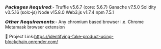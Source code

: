 𝙋𝙖𝙘𝙠𝙖𝙜𝙚𝙨 𝙍𝙚𝙦𝙪𝙞𝙧𝙚𝙙:-
Truffle v5.6.7 (core: 5.6.7)
Ganache v7.5.0
Solidity v0.5.16 (solc-js)
Node v15.8.0
Web3.js v1.7.4
npm 7.5.1

𝙊𝙩𝙝𝙚𝙧 𝙍𝙚𝙦𝙪𝙞𝙧𝙚𝙢𝙚𝙣𝙩𝙨:-
Any chromium based browser i.e. Chrome
Metamask browser extension

📸 Project Link:https://identifying-fake-product-using-blockchain.onrender.com/

